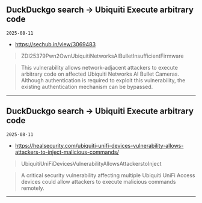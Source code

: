 ## DuckDuckgo search -> Ubiquiti Execute arbitrary code
`2025-08-11`

* https://sechub.in/view/3069483

<blockquote>
 ZDI25379Pwn2OwnUbiquitiNetworksAIBulletInsufficientFirmware
</blockquote>
<blockquote>
This vulnerability allows network-adjacent attackers to execute arbitrary code on affected Ubiquiti Networks AI Bullet Cameras. Although authentication is required to exploit this vulnerability, the existing authentication mechanism can be bypassed.
</blockquote>

---

## DuckDuckgo search -> Ubiquiti Execute arbitrary code
`2025-08-11`

* https://healsecurity.com/ubiquiti-unifi-devices-vulnerability-allows-attackers-to-inject-malicious-commands/

<blockquote>
 UbiquitiUniFiDevicesVulnerabilityAllowsAttackerstoInject
</blockquote>
<blockquote>
A critical security vulnerability affecting multiple Ubiquiti UniFi Access devices could allow attackers to execute malicious commands remotely.
</blockquote>

---

